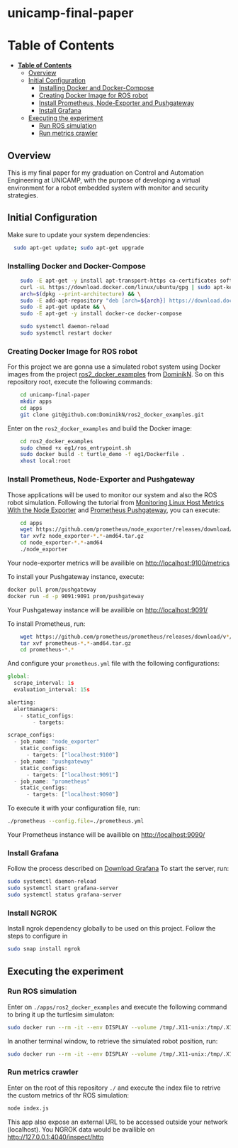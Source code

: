# unicamp-final-paper

# **Table of Contents**

- [**Table of Contents**](#table-of-contents)
  - [Overview](#overview)
  - [Initial Configuration](#initial-configuration)
    - [Installing Docker and Docker-Compose](#installing-docker-and-docker-compose)
    - [Creating Docker Image for ROS robot](#creating-docker-image-for-ros-robot)
    - [Install Prometheus, Node-Exporter and Pushgateway](#install-prometheus-node-exporter-and-pushgateway)
    - [Install Grafana](#install-grafana)
  - [Executing the experiment](#executing-the-experiment)
    - [Run ROS simulation](#run-ros-simulation)
    - [Run metrics crawler](#run-metrics-crawler)

## Overview

This is my final paper for my graduation on Control and Automation Engineering at UNICAMP, with the purpose of developing a virtual environment for a robot embedded system with monitor and security strategies.

## Initial Configuration

Make sure to update your system dependencies:

```bash
  sudo apt-get update; sudo apt-get upgrade
```

### Installing Docker and Docker-Compose

```bash
    sudo -E apt-get -y install apt-transport-https ca-certificates software-properties-common && \
    curl -sL https://download.docker.com/linux/ubuntu/gpg | sudo apt-key add - && \
    arch=$(dpkg --print-architecture) && \
    sudo -E add-apt-repository "deb [arch=${arch}] https://download.docker.com/linux/ubuntu $(lsb_release -cs) stable" && \
    sudo -E apt-get update && \
    sudo -E apt-get -y install docker-ce docker-compose
```

```bash
    sudo systemctl daemon-reload
    sudo systemctl restart docker
```

### Creating Docker Image for ROS robot

For this project we are gonna use a simulated robot system using Docker images from the project [ros2_docker_examples](https://github.com/DominikN/ros2_docker_examples) from [DominikN](https://github.com/DominikN). So on this repository root, execute the following commands:

```bash
    cd unicamp-final-paper
    mkdir apps
    cd apps
    git clone git@github.com:DominikN/ros2_docker_examples.git
```

Enter on the `ros2_docker_examples` and build the Docker image:

```bash
    cd ros2_docker_examples
    sudo chmod +x eg1/ros_entrypoint.sh
    sudo docker build -t turtle_demo -f eg1/Dockerfile .
    xhost local:root
```

### Install Prometheus, Node-Exporter and Pushgateway

Those applications will be used to monitor our system and also the ROS robot simulation. Following the tutorial from [Monitoring Linux Host Metrics With the Node Exporter](https://prometheus.io/docs/guides/node-exporter/) and [Prometheus Pushgateway](https://github.com/prometheus/pushgateway/blob/master/README.md), you can execute:

```bash
    cd apps
    wget https://github.com/prometheus/node_exporter/releases/download/v*/node_exporter-*.*.*.linux-amd64.tar.gz
    tar xvfz node_exporter-*.*-amd64.tar.gz
    cd node_exporter-*.*-amd64
    ./node_exporter
```

Your node-exporter metrics will be availible on <http://localhost:9100/metrics>

To install your Pushgateway instance, execute:

```bash
docker pull prom/pushgateway
docker run -d -p 9091:9091 prom/pushgateway
```

Your Pushgateway instance will be availible on <http://localhost:9091/>

To install Prometheus, run:

```bash
    wget https://github.com/prometheus/prometheus/releases/download/v*/prometheus-*.*-amd64.tar.gz
    tar xvf prometheus-*.*-amd64.tar.gz
    cd prometheus-*.*
```

And configure your `prometheus.yml` file with the following configurations:

```javascript
global:
  scrape_interval: 1s
  evaluation_interval: 15s

alerting:
  alertmanagers:
    - static_configs:
        - targets:

scrape_configs:
  - job_name: "node_exporter"
    static_configs:
      - targets: ["localhost:9100"]
  - job_name: "pushgateway"
    static_configs:
      - targets: ["localhost:9091"]
  - job_name: "prometheus"
    static_configs:
      - targets: ["localhost:9090"]
```

To execute it with your configuration file, run:

```bash
./prometheus --config.file=./prometheus.yml
```

Your Prometheus instance will be availible on <http://localhost:9090/>

### Install Grafana

Follow the process described on [Download Grafana](https://grafana.com/grafana/download)
To start the server, run:

```bash
sudo systemctl daemon-reload
sudo systemctl start grafana-server
sudo systemctl status grafana-server
```

### Install NGROK

Install ngrok dependency globally to be used on this project. Follow the steps to configure in []()

```bash
sudo snap install ngrok
```

## Executing the experiment

### Run ROS simulation

Enter on `./apps/ros2_docker_examples` and execute the following command to bring it up the turtlesim simulaton:

```bash
sudo docker run --rm -it --env DISPLAY --volume /tmp/.X11-unix:/tmp/.X11-unix:rw turtle_demo ros2 launch my_turtle_bringup turtlesim_demo.launch.py >> output.txt
```

In another terminal window, to retrieve the simulated robot position, run:

```bash
sudo docker run --rm -it --env DISPLAY --volume /tmp/.X11-unix:/tmp/.X11-unix:rw turtle_demo ros2 topic echo /turtle1/pose >> position.txt
```

### Run metrics crawler

Enter on the root of this repository `./` and execute the index file to retrive the custom metrics of thr ROS simulation:

```bash
node index.js
```

This app also expose an external URL to be accessed outside your network (localhost). You NGROK data would be availible on <http://127.0.0.1:4040/inspect/http>
